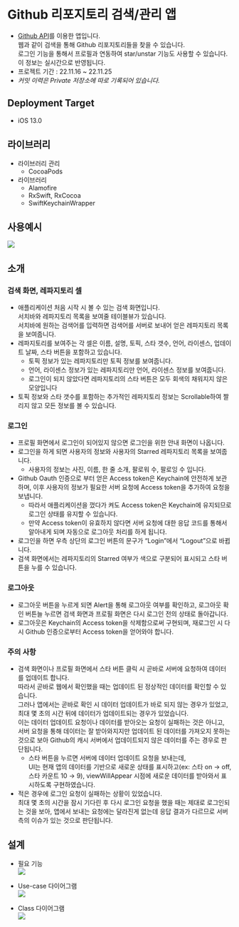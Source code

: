 # Github 리포지토리 검색/관리 앱
- [Github API](https://docs.github.com/ko/rest)를 이용한 앱입니다.  
웹과 같이 검색을 통해 Github 리포지토리들을 찾을 수 있습니다.  
로그인 기능을 통해서 프로필과 연동하여 star/unstar 기능도 사용할 수 있습니다.  
이 정보는 실시간으로 반영됩니다.
- 프로젝트 기간 : 22.11.16 ~ 22.11.25
- *커밋 이력은 Private 저장소에 따로 기록되어 있습니다.*

## Deployment Target
- iOS 13.0

## 라이브러리
- 라이브러리 관리
    - CocoaPods
- 라이브러리
    - Alamofire
    - RxSwift, RxCocoa
    - SwiftKeychainWrapper
    
## 사용예시
![](https://user-images.githubusercontent.com/60916423/231820262-9cfc2a96-bdd7-4240-a7fb-436cc9736eb4.gif)


## 소개
### 검색 화면, 레파지토리 셀
- 애플리케이션 처음 시작 시 볼 수 있는 검색 화면입니다.  
서치바와 레파지토리 목록을 보여줄 테이블뷰가 있습니다.  
서치바에 원하는 검색어를 입력하면 검색어를 서버로 보내어 얻은 레파지토리 목록을 보여줍니다.
- 레파지토리를 보여주는 각 셀은 이름, 설명, 토픽, 스타 갯수, 언어, 라이센스, 업데이트 날짜, 스타 버튼을 포함하고 있습니다.
    - 토픽 정보가 있는 레파지토리만 토픽 정보를 보여줍니다.
    - 언어, 라이센스 정보가 있는 레파지토리만 언어, 라이센스 정보를 보여줍니다.
    - 로그인이 되지 않았다면 레파지토리의 스타 버튼은 모두 회색의 채워지지 않은 모양입니다
- 토픽 정보와 스타 갯수를 포함하는 추가적인 레파지토리 정보는 Scrollable하여 짤리지 않고 모든 정보를 볼 수 있습니다.

### 로그인
- 프로필 화면에서 로그인이 되어있지 않으면 로그인을 위한 안내 화면이 나옵니다.
- 로그인을 하게 되면 사용자의 정보와 사용자의 Starred 레파지토리 목록을 보여줍니다.
    - 사용자의 정보는 사진, 이름, 한 줄 소개, 팔로워 수, 팔로잉 수 입니다.
- Github Oauth 인증으로 부터 얻은 Access token은 Keychain에 안전하게 보관하며, 이후 사용자의 정보가 필요한 서버 요청에 Access token을 추가하여 요청을 보냅니다.
    - 따라서 애플리케이션을 껐다가 켜도 Access token은 Keychain에 유지되므로 로그인 상태를 유지할 수 있습니다.
    - 만약 Access token이 유효하지 않다면 서버 요청에 대한 응답 코드를 통해서 알아내게 되며 자동으로 로그아웃 처리를 하게 됩니다.
- 로그인을 하면 우측 상단의 로그인 버튼의 문구가 “Login”에서 “Logout”으로 바뀝니다.
- 검색 화면에서는 레파지토리의 Starred 여부가 색으로 구분되어 표시되고 스타 버튼을 누를 수 있습니다.

### 로그아웃
- 로그아웃 버튼을 누르게 되면 Alert을 통해 로그아웃 여부를 확인하고, 로그아웃 확인 버튼늘 누르면 검색 화면과 프로필 화면은 다시 로그인 전의 상태로 돌아갑니다.
- 로그아웃은 Keychain의 Access token을 삭제함으로써 구현되며, 재로그인 시 다시 Github 인증으로부터 Access token을 얻어와야 합니다.

### 주의 사항
- 검색 화면이나 프로필 화면에서 스타 버튼 클릭 시 곧바로 서버에 요청하여 데이터를 업데이트 합니다.  
따라서 곧바로 웹에서 확인했을 때는 업데이트 된 정상적인 데이터를 확인할 수 있습니다.  
그러나 앱에서는 곧바로 확인 시 데이터 업데이트가 바로 되지 않는 경우가 있었고, 최대 몇 초의 시간 뒤에 데이터가 업데이트되는 경우가 있었습니다.  
이는 데이터 업데이트 요청이나 데이터를 받아오는 요청이 실패하는 것은 아니고, 서버 요청을 통해 데이터는 잘 받아와지지만 업데이트 된 데이터를 가져오지 못하는 것으로 보아 Github의 캐시 서버에서 업데이트되지 않은 데이터를 주는 경우로 판단됩니다.
    - 스타 버튼을 누르면 서버에 데이터 업데이트 요청을 보내는데,  
    UI는 현재 앱의 데이터를 기반으로 새로운 상태를 표시하고(ex: 스타 on → off, 스타 카운트 10 → 9), viewWillAppear 시점에 새로운 데이터를 받아와서 표시하도록 구현하였습니다.
- 적은 경우에 로그인 요청이 실패하는 상황이 있었습니다.  
최대 몇 초의 시간을 잠시 기다린 후 다시 로그인 요청을 했을 때는 제대로 로그인되는 것을 보아, 앱에서 보내는 요청에는 달라진게 없는데 응답 결과가 다르므로 서버 측의 이슈가 있는 것으로 판단됩니다.

## 설계
- 필요 기능  
![](https://user-images.githubusercontent.com/60916423/231822086-5283f48d-8980-421f-9965-69b0859212a5.png)

- Use-case 다이어그램  
![](https://user-images.githubusercontent.com/60916423/231821119-a6c1535b-b792-43d5-ad14-e73df58c8773.png)

- Class 다이어그램  
![](https://user-images.githubusercontent.com/60916423/231821110-e563e6da-f760-4089-a546-f492c83c60a2.png)
